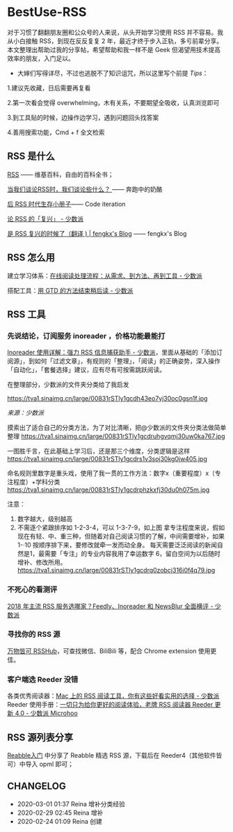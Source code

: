 # BestUse-RSS

对于习惯了翻翻朋友圈和公众号的人来说，从头开始学习使用 RSS 并不容易。我从小白接触 RSS，到现在反反复复 2 年，最近才终于步入正轨，多亏前辈分享。本文整理出帮助过我的分享帖，希望帮助和我一样不是 Geek 但渴望用技术提高效率的朋友，入门足以。


* 大婶们写得详尽，不过也逃脱不了知识诅咒，所以这里写个前提 *Tips*：

1.建议先收藏，日后需要再复看

2.第一次看会觉得 overwhelming，木有关系，不要期望全吸收，认真浏览即可

3.到工具贴的时候，边操作边学习，遇到问题回头找答案

4.善用搜索功能，Cmd + f 全文检索


## RSS 是什么
[RSS](https://zh.wikipedia.org/wiki/RSS) —— 维基百科，自由的百科全书； 

[当我们谈论RSS时，我们谈论些什么？ ](https://www.runningcheese.com/rss-feed) —— 奔跑中的奶酪

[后 RSS 时代生存小册子](http://hit1024.com/post/2017-12-25)—— Code iteration 

[论 RSS 的「复兴」 - 少数派](https://sspai.com/post/43998) 

[是 RSS 复兴的时候了（翻译 ) | fengkx's Blog](https://www.fengkx.top/post/translation-of-rss-revival/) —— fengkx's Blog



## RSS 怎么用

建立学习体系：[在线阅读处理流程：从需求、到方法、再到工具 - 少数派](https://sspai.com/post/36795)

搭配工具：[用 GTD 的方法结束稍后读 - 少数派](https://sspai.com/post/33933) 


## RSS 工具

### 先说结论，订阅服务 inoreader ，价格功能最能打
[Inoreader 使用详解：强力 RSS 信息捕获助手 - 少数派](https://sspai.com/post/58041)，里面从基础的「添加订阅源」，到如何「过滤文章」，有规则的「整理」，「阅读」的正确姿势，深入操作「自动化」，「套餐选择」建议，应有尽有可按需跳跃阅读。

在整理部分，少数派的文件夹分类给了我启发

https://tva1.sinaimg.cn/large/00831rSTly1gcdh43eo7yj30oc0gsn1f.jpg

*来源：少数派*

摸索出了适合自己的分类方法，为了对比清晰，把@少数派的文件夹分类法做简单整理
https://tva1.sinaimg.cn/large/00831rSTly1gcdruhgvqmj30uw0ka767.jpg

一图胜千言，在此基础上学习后，还是那三个维度，分类逻辑是这样
https://tva1.sinaimg.cn/large/00831rSTly1gcdrs1v3soj30kg0jw405.jpg

命名规则里数字是重头戏，使用了我一贯的工作方法：数字x（重要程度）x（专注程度）+学科分类
https://tva1.sinaimg.cn/large/00831rSTly1gcdrphzkxfj30du0h075m.jpg

注意：
1. 数字越大，级别越高
2. 不需逐个紧跟排序如 1-2-3-4，可以 1-3-7-9，如上图
拿专注程度来说，假如现在有轻、中、重三种，但随着对自己阅读习惯的了解，中间需要增补，如果1-·10 按顺序排下来，要修改就牵一发而动全身。
每天需要泛泛阅读的新闻自然是1，最需要「专注」的专业内容我用了幸运数字 6，留白空间为以后随时增补、修改所用。
https://tva1.sinaimg.cn/large/00831rSTly1gcdrq0zobcj316i0f4q79.jpg



### 不死心的看测评
[2018 年主流 RSS 服务选哪家？Feedly、Inoreader 和 NewsBlur 全面横评 - 少数派](https://sspai.com/post/44420)

### 寻找你的 RSS 源
[万物皆可 RSSHub](https://docs.rsshub.app/)，可查找微信、BiliBili 等，配合 Chrome extension 使用更佳。

### 客户端选 Reeder  没错
各类优秀阅读器：[Mac 上的 RSS 阅读工具，你有这些好看实用的选择 - 少数派](https://sspai.com/post/55050) 
Reeder 使用手册：[一切只为给你更好的阅读体验，老牌 RSS 阅读器 Reeder 更新 4.0 - 少数派 Microhoo](https://sspai.com/post/54241) 




##  RSS 源列表分享

[Reabble入门](https://reabble.com/help) 中分享了 Reabble 精选 RSS 源，下载后在 Reeder4（其他软件皆可）中导入 opml 即可；


## CHANGELOG

* 2020-03-01 01:37 Reina 增补分类经验
* 2020-02-29 02:45 Reina 增补
* 2020-02-24 01:09 Reina 创建

